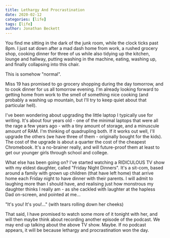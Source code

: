 ```yaml
---
title: Lethargy And Procrastination
date: 2020-02-12
categories: [life]
tags: [life]
author: Jonathan Beckett
---
```


You find me sitting in the dark of the junk room, while the clock ticks past 8pm. I just sat down after a mad dash home from work, a rushed grocery shop, cooking dinner for three of us while also tidying up the kitchen, lounge and hallway, putting washing in the machine, eating, washing up, and finally collapsing into this chair.

This is somehow "normal".

Miss 19 has promised to go grocery shopping during the day tomorrow, and to cook dinner for us all tomorrow evening. I'm already looking forward to getting home from work to the smell of something nice cooking (and probably a washing up mountain, but I'll try to keep quiet about that particular hell).

I've been wondering about upgrading the little laptop I typically use for writing. It's about four years old - one of the minimal laptops that were all the rage a few years ago - with a tiny amount of storage, and a minuscule amount of RAM. I'm thinking of quadrupling both. If it works out well, I'll upgrade the others (we have three of them - originally bought for the kids). The cost of the upgrade is about a quarter the cost of the cheapest Chromebook. It's a no-brainer really, and will future-proof them at least to get our younger girls through school and college.

What else has been going on? I've started watching a RIDICULOUS TV show with my eldest daughter, called "Friday Night Dinners". It's a sit-com, based around a family with grown up children (that have left home) that arrive home each Friday night to have dinner with their parents. I will admit to laughing more than I should have, and realising just how monstrous my daughter thinks I really am - as she cackled with laughter at the hapless Dad on-screen, and pointed at me...

"It's you! It's you!..." (with tears rolling down her cheeks)

That said, I have promised to watch some more of it tonight with her, and will then maybe think about recording another episode of the podcast. We may end up talking about the above TV show. Maybe. If no podcast appears, it will be because lethargy and procrastination won the day.
